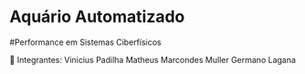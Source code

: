 # Aquário Automatizado
#Performance em Sistemas Ciberfísicos
 
👤 Integrantes:
Vinicius Padilha
Matheus Marcondes Muller
Germano Lagana
